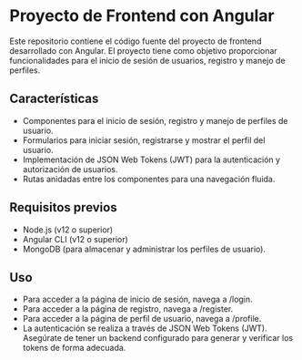 # Proyecto de Frontend con Angular
Este repositorio contiene el código fuente del proyecto de frontend desarrollado con Angular. El proyecto tiene como objetivo proporcionar funcionalidades para el inicio de sesión de usuarios, registro y manejo de perfiles.

## Características
- Componentes para el inicio de sesión, registro y manejo de perfiles de usuario.
- Formularios para iniciar sesión, registrarse y mostrar el perfil del usuario.
- Implementación de JSON Web Tokens (JWT) para la autenticación y autorización de usuarios.
- Rutas anidadas entre los componentes para una navegación fluida.

## Requisitos previos
- Node.js (v12 o superior)
- Angular CLI (v12 o superior)
- MongoDB (para almacenar y administrar los perfiles de usuario).

## Uso
- Para acceder a la página de inicio de sesión, navega a /login.
- Para acceder a la página de registro, navega a /register.
- Para acceder a la página de perfil de usuario, navega a /profile.
- La autenticación se realiza a través de JSON Web Tokens (JWT). Asegúrate de tener un backend configurado para generar y verificar los tokens de forma adecuada.
